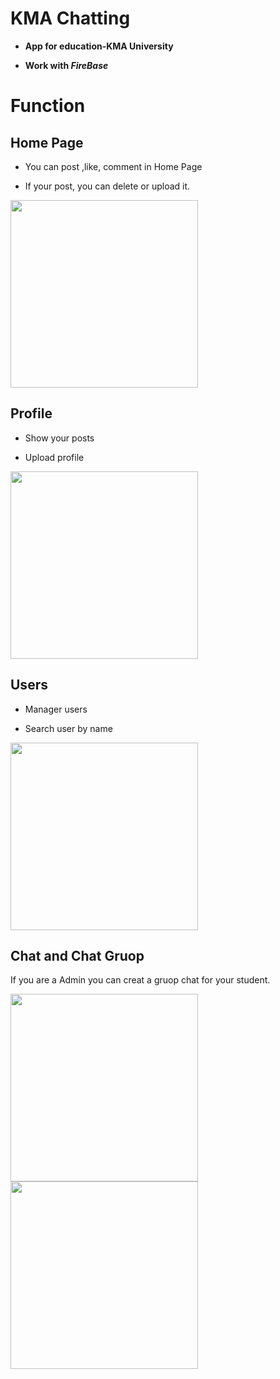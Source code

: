 # KMA Chatting 

- **App for education-KMA University**

- **Work with *FireBase***

# Function
## Home Page

- You can post ,like, comment in Home Page

- If your post, you can delete or upload it.

<img src="https://firebasestorage.googleapis.com/v0/b/furniturestore-7cbec.appspot.com/o/github%2Fvideo2.gif?alt=media&token=cabe1215-0b13-4915-8cd7-ed68d4dc5851"
width="300"/><img>

## Profile

- Show your posts 

- Upload profile

<img src="https://firebasestorage.googleapis.com/v0/b/furniturestore-7cbec.appspot.com/o/github%2Fvideo5.gif?alt=media&token=c0f011f0-0562-49d3-9fb1-4eec1b6c06f7"
width="300"/><img>

## Users

- Manager users

- Search user by name

<img src="https://firebasestorage.googleapis.com/v0/b/furniturestore-7cbec.appspot.com/o/github%2Fvideo6.gif?alt=media&token=d1180231-9b21-4f37-a67c-6492242825bc"
width="300"/><img>

## Chat and Chat Gruop
 If you are a Admin you can creat a gruop chat for  your student.
 
 <img src="https://firebasestorage.googleapis.com/v0/b/furniturestore-7cbec.appspot.com/o/github%2Fvideo7.gif?alt=media&token=4bca81d9-36ef-49b1-aae5-98c4556184f2"
width="300"/><img>
 <img src="https://firebasestorage.googleapis.com/v0/b/furniturestore-7cbec.appspot.com/o/github%2Fvideo8.gif?alt=media&token=3d7adc64-9034-4451-a6f7-e8f44e1aa095"
width="300"/><img>
